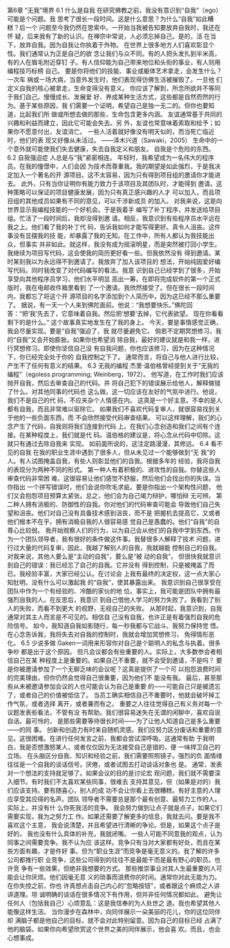 第6章 “无我”境界
6.1 什么是自我
在研究佛教之前，我没有意识到“自我”（ego）可能是个问题。我
思考了很长一段时间。这是什么意思？为什么“自我”如此糟糕？后一个
问题至今我仍然在思索中。一开始当我被告知要放弃自我时，我还在怀
疑，后来我有了新的认识。在禅宗中常说，人必须忘掉自己。是的，活
在当下，放弃自我。因为自我让你执着于外物。
在世界上很多地方人们喜欢彰显个性。我们通常认为正是自己的欲
念让我们与众不同。有的人把头发扎到半米高，有的人在眉毛附近穿钉
子。有人信仰能为自己带来地位和头衔的事业，有人则用编程技巧标榜
自己。
要是你将他们的技能、事业或躯体艺术拿走，会发生什么？一次车
祸或一场大病，当意外发生时，他们表现得仿佛生活被摧毁了。一旦他
们定义自我的核心被拿走，生命变得没有意义。
你应该了解到，所念所欲并不等同于我们自己。慢慢成长、发展爱
好、养成某种生活方式，这些都是自然而然的行为。基于某些原因，我
们需要一个证明，希望自己是独一无二的。但你也要知道，比起我们所
做或所想去做的那些，生命包含更多内涵。
友谊通常基于共同的兴趣和利益而建立，因此它可能会失去。另
外，友谊也常意味着索取和给予；如果你不愿意付出，友谊消亡。
一些人活着就好像没有明天似的，而当死亡临近时，他们的表
现又好像从未活过。
——泽木兴道（Sawaki，2005）
生命中的一个意外就可能使我们失去健康，失去自我定义和朋友。
自我是个危险的东西。
6.2 自我强迫症
人总是与“我”紧密相连。
年轻时，我希望成为一名伟大的程序员。在我的憧憬中，人们会因
为技术而尊重我。我的期望是如此强烈，于是我决定加入一个著名的开
源项目。这不太容易，因为只有得到项目组的邀请你才能进去。
此外，只有当你证明你有能力致力于该项目及其团队时，才能得到
邀请。这种策略可以保证的项目健康发展，因为只有真正感兴趣的人才
可以加入，而且项目组的其他成员如果有不同的意见，可以干涉新成员
的加入。
对我来说，这是向世界显示我编程技能的一个好机会。于是我着手
编写了补丁程序，并发送给项目组。忙活了一段时间后，我却没得到邀
请。相反，我意识到有些程序员水平远在我之上。他们看了我的补丁代
码，告诉我如何才能写得更好。真令人沮丧。这件事没有显摆我的技
能，却暴露了我的无知。在工作中，所有人都认为我技能出众，但事实
并非如此。就这样，我没有成为摇滚明星，而是突然被打回小学生。
我继续为项目写代码，这会使我的简历更好看一些。但我依然没有
得到邀请。某时某刻我以为永远得不到邀请了。我放弃了加入该项目的
想法，开始纯因爱好编写代码。同时我改变了对代码编写的看法。我意
识到自己已经学到了很多，开始享受向其他程序员学习，他们水平明显
高出一筹。在即将完成软件的第一个正式版时，我在电邮收件箱里看到
了一个邀请。我欣然接受了。但在很长一段时间内，我都忘了将这个开
源项目的名字添加到个人简历中，因为这已经不那么重要了。
据说，有一天一个人来到佛陀面前。他说：“我想要快乐。”佛陀回
答：“把‘我’先去了，它意味着自我。然后把‘想要’去掉，它代表欲望。
现在你看看剩下的是什么。”
这个故事真实地发生在了我的身上。
今天，要是事情感觉正确，我会尽量实现。要是“自我”强迫了，我
就尽量避免它。
倘若不定期冥想修习，我的“自我”又会开始膨胀。如果你也希望消
除自我，最好的建议就是和我一样，进行冥想修习。即使你坚信自己没
有自我问题，你也应该修习，因为在这种情况下，你已经完全处于你的
自我控制之下了。
通常而言，将自己与他人进行比较，产生不了任何有意义的结果。
6.3 无我的编程
杰里·温伯格曾经提到关于“无我的编程”（egoless  programming;
Weinberg，1972）。
他写道，在工作时我们应该抛开自我，然后去审查自己的代码。并
将自己犯下的错误展示给他人，解释做错了什么。对其他同事的代码也
这么做。这一切应该在友好的气氛中进行。他说，我们不是自己的代
码，不应夹杂个人情感在内。
这真是一个好主意。不幸的是人都有自我，而且非常难以驱除它。
如果我们不喜欢代码复审人，就很容易找到关于他的一些负面东西，而
不会欣然接受代码审查结果。
可以这样理解，我们的心念产生了代码，自我则将我们连接到代码
上。在我们心念创造和我们之间有个连接。在某种程度上，我们就是代
码。温伯格的建议是，将心念从代码中切除。这就只有通过去除自我来
实现。
如前面所说的，这注定路漫漫，其修远。
6.4 看不见的自我
在我的职业生涯中遇到了很多人，但从未见过一个能够做到“无
我”的人。有人试图掩盖自我，有些人则彰显他们的自我。根据多年的
经验，我将自我的表现分为两种不同的形式。
第一种人有着积极的、进攻性的自我。你替这些人审查代码非常困
难，这很容易让他们感觉不舒服，然后他们会找出你的失误。当你指出
一个拼写错误时，他们会说你吹毛求疵。要是你指出一个架构性问题，
他们又会抱怨项目预算太紧张。总之，他们会为自己竭力辩护，哪怕辩
无可辨。
第二种人拥有消极的、防御性的自我。你对他们的代码审查可能会
导致他们自己失望和沮丧。他们对自己没有具备技术感到沮丧，而不是
把握机去提高它，又或者他们根本不在乎。拥有消极自我的人很容易感
觉自己是愚蠢的。他们“自我”的自尊心比较弱。
我开始观察人们的行为，以为自己会从他们的自我中学到东西。作
为一个团队领导者，我有很好的条件做这件事。我替很多人解释了技术
问题，进行过大量的代码复审。因此，我越了解别人的自我，我就越能
控制自己的自我。对我来说，其他人要么是“主动的自我”，要么是“被
动的自我”。
但很快我就意识到自己的错误：我已经忘了自己的自我。它并没有
得到控制，只是被掩盖了而已。我经验丰富，大家已经公认。在讨论会
上我有最终的决定权，这一点大家心知肚明。没有什么可以激起我
的“自我”，使其暴露出来。
我意识到自己很享受在团队中作为一个有经验的、冷酷的家伙的地
位。事实上，我可能是团队中拥有最强烈自我的人。在反思后，我意识
到自己借他人学习的努力失败了。我看到了别人的失败，而看不到更大
的视野，无视自己的失败。
从那时起，我意识到，自我通常对其主人而言是不可见的。相信自
己没有自我，也许正是有着强烈自我的危险信号。
如今，我知道自我如影随行，每一秒我都与它战斗。我努力保持觉
悟。在心念告诉我，我将失去对自我的控制时，我就会增加冥想修习，
免得情形恶化。
6.5 少说多做
Gaken一词用来形容你对自己是个聪明人的私念与执着。很多争吵
都是出于这个原因。
但凡会议都会有些重要的人。实际上，大多数参会者相信自己在某
种程度上是重要的。如果自己不重要，就不会受到邀请，不是吗？
要是你被邀请参加了一个无聊乏味的会议呢？这真是提供了一个可
以抱怨浪费时间的完美理由，但你仍然会觉得自己很重要，因为他们不
能没有我。
最后，甚至那些从未被邀请参加会议的人也可能会认为自己是重要
的——可能自己只是被遗忘了，或者自己的价值被低估了。
当员工确实相信自己不重要时，他就会破坏掉工作气氛，或者选择
离开，或者兼而有之。
重要之人往往觉得自己有义务对每一个议题发表些看法，不管有没
有帮助。我们很容易迷失在无谓的闲聊中，喜欢自说自话。最可怜的，
是那些需要等待很长时间——为了让他人知道自己是多么重要——的同
事。
创新和创造力有时来自随机灵感。我们应努力区分废话和重要的意
见。这很困难。在进行任何发言之前，我都会尝试深呼吸。这通常有助
于我明白，我是否想激怒某人，或者仅仅因为无法接受自己是错的，便
一味捍卫自己的立场。
在头脑区分自我、知识和经验之前，我们需要照照镜子。强烈的负
面情绪往往是一个自我的谈话信号。厌倦，或者试图去打动谈话对象也
是。
通常，发表对一个想法的支持就足够了。如果会议的目的是讨论宏
观问题，我们就不需要深入细节。有时我们不太喜欢某些同事，很难去
支持其意见，但（如果是对的）我们应该支持。要有随喜心，别人的成
功不会让你看上去很糟糕。有好主意的人理应享受其应得的名声。团队
领导者不需要总是那个最有创意、最努力工作的人。实际上，并没有什
么你死我活的竞争。
我会努力做到让点子就是点子。如果它们需要实现，我为之努力工
作。如果还需要了解更多的信息，我就去问。要是我不喜欢这个主意，
我会说清楚，并且希望进行清晰的争论。但是，如果这个点子是好的，
我也没有什么具体的补充，我就闭嘴。
一些人可能不同意我的观点，认为同事之间需要竞争。我不认为应
该这样。竞争只有当对大家都有好处，而且在某些方面有趣，才是件好
事。但为“职业生涯”而竞争是毫无意义的。我了解的许多公司都推行职
业竞争，这些公司得到的往往不是最能干而是最有野心的职员。也许竞
争有一些效果，但绝非我想要的方式。
那些推崇事业对其人生最重要的人可能会让你厌烦。他们因毫无意
义的琐事而浪费你的时间。通常你对此无能为力。在你失控之前，你也
许真想点击自己内心的“忽略按钮”，或者跟这个麻烦之人讲讲道理。坦
诚明确的谈话在很多情况下有作用，但并非任何情况都如此。
避免让任何人（包括我自己）心烦意乱：这是我信奉的为人处世之
道。我也希望其他人能像这样生活。
当你漫步在森林中，向同伴展示一朵美丽的花儿，你的这位同伴却
满脑子都是他自己的目标，就不会对此特别留意。因为自己的目标已经
占满了他的脑袋。如果你向希望欣赏这个世界之美的同伴展示，他会喜
欢。而且，也会心想事成。
